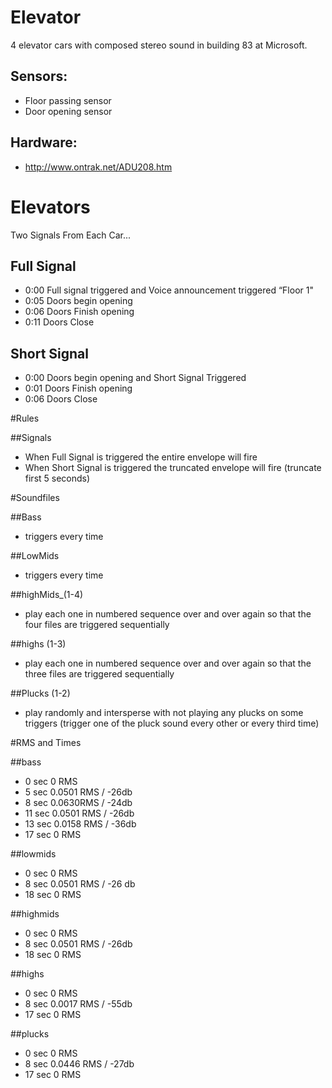 
# Elevator

4 elevator cars with composed stereo sound in building 83 at Microsoft.

## Sensors:

* Floor passing sensor
* Door opening sensor

## Hardware:

* http://www.ontrak.net/ADU208.htm

# Elevators

Two Signals From Each Car...

## Full Signal
* 0:00 Full signal triggered and Voice announcement triggered “Floor 1"
* 0:05 Doors begin opening
* 0:06 Doors Finish opening
* 0:11 Doors Close 

## Short Signal

* 0:00 Doors begin opening and Short Signal Triggered
* 0:01 Doors Finish opening
* 0:06 Doors Close 

#Rules

##Signals
* When Full Signal is triggered the entire envelope will fire
* When Short Signal is triggered the truncated envelope will fire (truncate first 5 seconds)

#Soundfiles

##Bass 
* triggers every time

##LowMids  
* triggers every time

##highMids_(1-4) 
* play each one in numbered sequence over and over again so that the four files are triggered sequentially

##highs (1-3) 
* play each one in numbered sequence over and over again so that the three files are triggered sequentially

##Plucks (1-2)
* play randomly and intersperse with not playing any plucks on some triggers (trigger one of the pluck sound every other or every third time)

#RMS and Times

##bass
* 0 sec 0 RMS
* 5 sec 0.0501 RMS / -26db
* 8 sec 0.0630RMS / -24db
* 11 sec 0.0501 RMS / -26db
* 13 sec 0.0158 RMS / -36db
* 17 sec 0 RMS

##lowmids
* 0 sec 0 RMS
* 8 sec  0.0501 RMS / -26 db
* 18 sec 0 RMS

##highmids
* 0 sec 0 RMS
* 8 sec  0.0501 RMS / -26db
* 18 sec 0 RMS

##highs
* 0 sec 0 RMS
* 8 sec  0.0017 RMS / -55db
* 17 sec 0 RMS

##plucks
* 0 sec 0 RMS
* 8 sec  0.0446 RMS / -27db
* 17 sec 0 RMS
